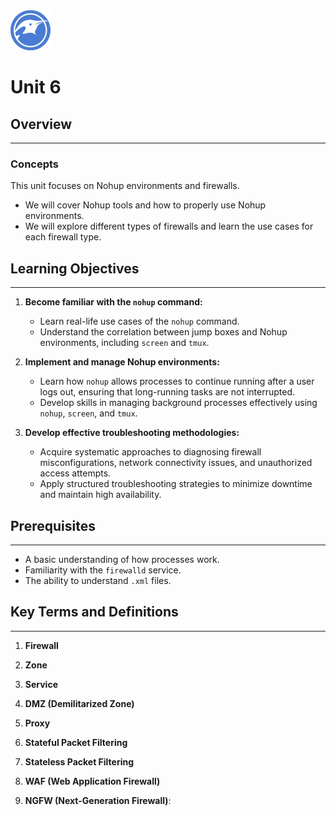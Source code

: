<div class="flex-container">
        <img src="https://github.com/ProfessionalLinuxUsersGroup/img/blob/main/Assets/Logos/ProLUG_Round_Transparent_LOGO.png?raw=true" width="64" height="64"></img>
    <p>
        <h1>Unit 6</h1>
    </p>
</div>

## Overview

---

### Concepts

This unit focuses on Nohup environments and firewalls.

- We will cover Nohup tools and how to properly use Nohup environments.
- We will explore different types of firewalls and learn the use cases for each firewall type.

## Learning Objectives

---

1. **Become familiar with the `nohup` command:**

   - Learn real-life use cases of the `nohup` command.
   - Understand the correlation between jump boxes and Nohup environments, including `screen` and `tmux`.

2. **Implement and manage Nohup environments:**

   - Learn how `nohup` allows processes to continue running after a user logs out, ensuring that long-running tasks are not interrupted.
   - Develop skills in managing background processes effectively using `nohup`, `screen`, and `tmux`.

3. **Develop effective troubleshooting methodologies:**
   - Acquire systematic approaches to diagnosing firewall misconfigurations, network connectivity issues, and unauthorized access attempts.
   - Apply structured troubleshooting strategies to minimize downtime and maintain high availability.

## Prerequisites

---

- A basic understanding of how processes work.
- Familiarity with the `firewalld` service.
- The ability to understand `.xml` files.

## Key Terms and Definitions

---

1. **Firewall**

2. **Zone**

3. **Service**

4. **DMZ (Demilitarized Zone)**

5. **Proxy**

6. **Stateful Packet Filtering**

7. **Stateless Packet Filtering**

8. **WAF (Web Application Firewall)**

9. **NGFW (Next-Generation Firewall)**:
